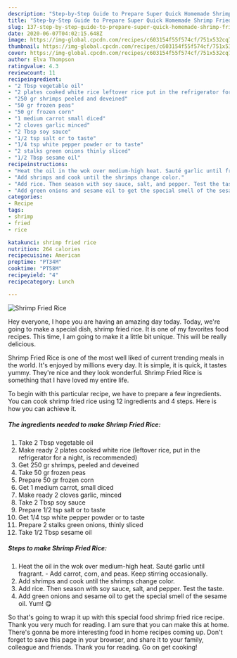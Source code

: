 ```yaml
---
description: "Step-by-Step Guide to Prepare Super Quick Homemade Shrimp Fried Rice"
title: "Step-by-Step Guide to Prepare Super Quick Homemade Shrimp Fried Rice"
slug: 137-step-by-step-guide-to-prepare-super-quick-homemade-shrimp-fried-rice
date: 2020-06-07T04:02:15.648Z
image: https://img-global.cpcdn.com/recipes/c603154f55f574cf/751x532cq70/shrimp-fried-rice-recipe-main-photo.jpg
thumbnail: https://img-global.cpcdn.com/recipes/c603154f55f574cf/751x532cq70/shrimp-fried-rice-recipe-main-photo.jpg
cover: https://img-global.cpcdn.com/recipes/c603154f55f574cf/751x532cq70/shrimp-fried-rice-recipe-main-photo.jpg
author: Elva Thompson
ratingvalue: 4.3
reviewcount: 11
recipeingredient:
- "2 Tbsp vegetable oil"
- "2 plates cooked white rice leftover rice put in the refrigerator for a night is recommended"
- "250 gr shrimps peeled and deveined"
- "50 gr frozen peas"
- "50 gr frozen corn"
- "1 medium carrot small diced"
- "2 cloves garlic minced"
- "2 Tbsp soy sauce"
- "1/2 tsp salt or to taste"
- "1/4 tsp white pepper powder or to taste"
- "2 stalks green onions thinly sliced"
- "1/2 Tbsp sesame oil"
recipeinstructions:
- "Heat the oil in the wok over medium-high heat. Sauté garlic until fragrant. Add carrot, corn, and peas. Keep stirring occasionally."
- "Add shrimps and cook until the shrimps change color."
- "Add rice. Then season with soy sauce, salt, and pepper. Test the taste."
- "Add green onions and sesame oil to get the special smell of the sesame oil. Yum! 😋"
categories:
- Recipe
tags:
- shrimp
- fried
- rice

katakunci: shrimp fried rice 
nutrition: 264 calories
recipecuisine: American
preptime: "PT34M"
cooktime: "PT58M"
recipeyield: "4"
recipecategory: Lunch

---
```



![Shrimp Fried Rice](https://img-global.cpcdn.com/recipes/c603154f55f574cf/751x532cq70/shrimp-fried-rice-recipe-main-photo.jpg)

Hey everyone, I hope you are having an amazing day today. Today, we're going to make a special dish, shrimp fried rice. It is one of my favorites food recipes. This time, I am going to make it a little bit unique. This will be really delicious.



Shrimp Fried Rice is one of the most well liked of current trending meals in the world. It's enjoyed by millions every day. It is simple, it is quick, it tastes yummy. They're nice and they look wonderful. Shrimp Fried Rice is something that I have loved my entire life.


To begin with this particular recipe, we have to prepare a few ingredients. You can cook shrimp fried rice using 12 ingredients and 4 steps. Here is how you can achieve it.

<!--inarticleads1-->

##### The ingredients needed to make Shrimp Fried Rice:

1. Take 2 Tbsp vegetable oil
1. Make ready 2 plates cooked white rice (leftover rice, put in the refrigerator for a night, is recommended)
1. Get 250 gr shrimps, peeled and deveined
1. Take 50 gr frozen peas
1. Prepare 50 gr frozen corn
1. Get 1 medium carrot, small diced
1. Make ready 2 cloves garlic, minced
1. Take 2 Tbsp soy sauce
1. Prepare 1/2 tsp salt or to taste
1. Get 1/4 tsp white pepper powder or to taste
1. Prepare 2 stalks green onions, thinly sliced
1. Take 1/2 Tbsp sesame oil




<!--inarticleads2-->

##### Steps to make Shrimp Fried Rice:

1. Heat the oil in the wok over medium-high heat. Sauté garlic until fragrant. - Add carrot, corn, and peas. Keep stirring occasionally.
1. Add shrimps and cook until the shrimps change color.
1. Add rice. Then season with soy sauce, salt, and pepper. Test the taste.
1. Add green onions and sesame oil to get the special smell of the sesame oil. Yum! 😋




So that's going to wrap it up with this special food shrimp fried rice recipe. Thank you very much for reading. I am sure that you can make this at home. There's gonna be more interesting food in home recipes coming up. Don't forget to save this page in your browser, and share it to your family, colleague and friends. Thank you for reading. Go on get cooking!

